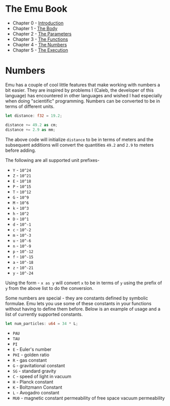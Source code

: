 # The Emu Book
- Chapter 0 - [Introduction](https://github.com/calebwin/emu/blob/master/book/introduction.md)
- Chapter 1 - [The Body](https://github.com/calebwin/emu/blob/master/book/body.md)
- Chapter 2 - [The Parameters](https://github.com/calebwin/emu/blob/master/book/parameters.md)
- Chapter 3 - [The Functions](https://github.com/calebwin/emu/blob/master/book/functions.md)
- Chapter 4 - [The Numbers](https://github.com/calebwin/emu/blob/master/book/numbers.md)
- Chapter 5 - [The Execution](https://github.com/calebwin/emu/blob/master/book/execution.md)

# Numbers
Emu has a couple of cool little features that make working with numbers a bit easier. They are inspired by problems I (Caleb, the developer of this language) has encountered in other languages and wished I had especially when doing "scientific" programming. Numbers can be converted to be in terms of different units.
```rust
let distance: f32 = 19.2;

distance += 49.2 as cm;
distance += 2.9 as mm;
```
The above code will initialize `distance` to be in terms of meters and the subsequent additions will convert the quantities `49.2` and `2.9` to meters before adding.

The following are all supported unit prefixes-
- `Y` - `10^24`
- `Z` - `10^21`
- `E` - `10^18`
- `P` - `10^15`
- `T` - `10^12`
- `G` - `10^9`
- `M` - `10^6`
- `k` - `10^3`
- `h` - `10^2`
- `D` - `10^1`
- `d` - `10^-1`
- `c` - `10^-2`
- `m` - `10^-3`
- `u` - `10^-6`
- `n` - `10^-9`
- `p` - `10^-12`
- `f` - `10^-15`
- `a` - `10^-18`
- `z` - `10^-21`
- `y` - `10^-24`

Using the form - `x as y` will convert `x` to be in terms of `y` using the prefix of `y` from the above list to do the conversion.

Some numbers are special - they are constants defined by symbolic formulae. Emu lets you use some of these constants in your functions without having to define them before. Below is an example of usage and a list of currently supported constants.
```rust
let num_particles: u64 = 34 * L;
```
- `PAU`
- `TAU`
- `PI`
- `E` - Euler's number
- `PHI` - golden ratio
- `R` - gas constant
- `G` - gravitational constant
- `SG` - standard gravity
- `C` - speed of light in vacuum
- `H` - Planck constant
- `K` - Boltzmann Constant
- `L` - Avogadro constant
- `MU0` - magnetic constant permeability of free space vacuum permeability

